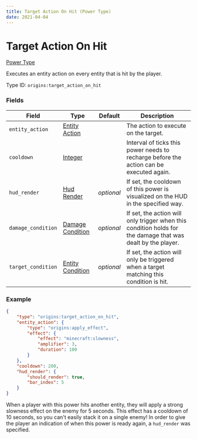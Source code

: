 ```yaml
---
title: Target Action On Hit (Power Type)
date: 2021-04-04
---
```


# Target Action On Hit

[Power Type](../power_types.md)

Executes an entity action on every entity that is hit by the player.

Type ID: `origins:target_action_on_hit`

### Fields

Field  | Type | Default | Description
-------|------|---------|-------------
`entity_action` | [Entity Action](../entity_actions.md) | | The action to execute on the target.
`cooldown` | [Integer](../data_types/integer.md) | | Interval of ticks this power needs to recharge before the action can be executed again.
`hud_render` | [Hud Render](../data_types/hud_render.md) | _optional_ | If set, the cooldown of this power is visualized on the HUD in the specified way.
`damage_condition` | [Damage Condition](../damage_conditions.md) | _optional_ | If set, the action will only trigger when this condition holds for the damage that was dealt by the player.
`target_condition` | [Entity Condition](../entity_conditions.md) | _optional_ | If set, the action will only be triggered when a target matching this condition is hit.

### Example
```json
{
  	"type": "origins:target_action_on_hit",
  	"entity_action": {
    	"type": "origins:apply_effect",
    	"effect": {
      		"effect": "minecraft:slowness",
      		"amplifier": 3,
      		"duration": 100
    	}
  	},
  	"cooldown": 200,
  	"hud_render": {
    	"should_render": true,
    	"bar_index": 5
  	}
}
```
When a player with this power hits another entity, they will apply a strong slowness effect on the enemy for 5 seconds. This effect has a cooldown of 10 seconds, so you can't easily stack it on a single enemy! In order to give the player an indication of when this power is ready again, a `hud_render` was specified.
